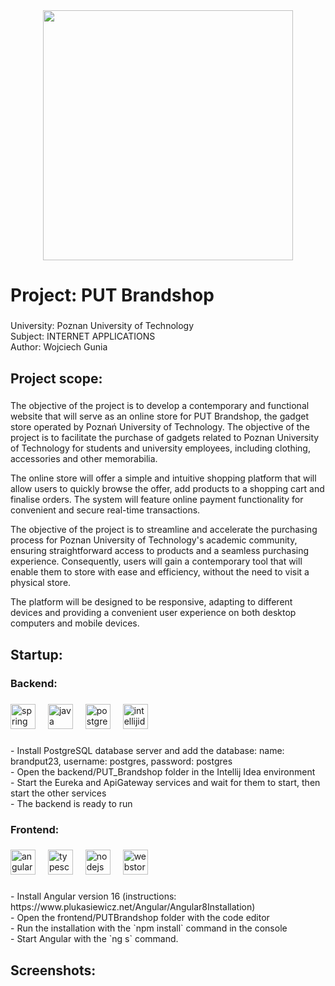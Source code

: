 <div align="center">
  <img height="400" src="https://github.com/wojciechgunia/PUT_Brandshop_PO/blob/main/Projekt.PNG"  />
</div>

###

<h1 align="left">Project: PUT Brandshop</h1>

###

<p align="left">University: Poznan University of Technology<br>Subject: INTERNET APPLICATIONS<br>Author: Wojciech Gunia</p>

###

<h2 align="left">Project scope:</h2>

###

<p align="left">The objective of the project is to develop a contemporary and functional website that will serve as an online store for PUT Brandshop, the gadget store operated by Poznań University of Technology. The objective of the project is to facilitate the purchase of gadgets related to Poznan University of Technology for students and university employees, including clothing, accessories and other memorabilia.</p>

<p align="left">The online store will offer a simple and intuitive shopping platform that will allow users to quickly browse the offer, add products to a shopping cart and finalise orders. The system will feature online payment functionality for convenient and secure real-time transactions.</p>

<p align="left">The objective of the project is to streamline and accelerate the purchasing process for Poznan University of Technology's academic community, ensuring straightforward access to products and a seamless purchasing experience. Consequently, users will gain a contemporary tool that will enable them to store with ease and efficiency, without the need to visit a physical store.</p>

<p align="left">The platform will be designed to be responsive, adapting to different devices and providing a convenient user experience on both desktop computers and mobile devices.</p>

###

<h2 align="left">Startup:</h2>

###

<h3 align="left">Backend:</h3>

###

<div align="left">
  <img src="https://cdn.jsdelivr.net/gh/devicons/devicon/icons/spring/spring-original.svg" height="40" alt="spring logo"  />
  <img width="12" />
  <img src="https://cdn.jsdelivr.net/gh/devicons/devicon/icons/java/java-original.svg" height="40" alt="java logo"  />
  <img width="12" />
  <img src="https://cdn.jsdelivr.net/gh/devicons/devicon/icons/postgresql/postgresql-original.svg" height="40" alt="postgresql logo"  />
  <img width="12" />
  <img src="https://skillicons.dev/icons?i=idea" height="40" alt="intellijidea logo"  />
</div>

###

<p align="left">- Install PostgreSQL database server and add the database: name: brandput23, username: postgres, password: postgres
<br>- Open the backend/PUT_Brandshop folder in the Intellij Idea environment
<br>- Start the Eureka and ApiGateway services and wait for them to start, then start the other services
<br>- The backend is ready to run</p>

###

<p align="left"></p>

###

<h3 align="left">Frontend:</h3>

###

<div align="left">
  <img src="https://cdn.jsdelivr.net/gh/devicons/devicon/icons/angularjs/angularjs-original.svg" height="40" alt="angularjs logo"  />
  <img width="12" />
  <img src="https://cdn.jsdelivr.net/gh/devicons/devicon/icons/typescript/typescript-original.svg" height="40" alt="typescript logo"  />
  <img width="12" />
  <img src="https://cdn.simpleicons.org/nodedotjs/339933" height="40" alt="nodejs logo"  />
  <img width="12" />
  <img src="https://skillicons.dev/icons?i=webstorm" height="40" alt="webstorm logo"  />
</div>

###

<p align="left">- Install Angular version 16 (instructions: https://www.plukasiewicz.net/Angular/Angular8Installation)
<br>- Open the frontend/PUTBrandshop folder with the code editor
<br>- Run the installation with the `npm install` command in the console
<br>- Start Angular with the `ng s` command.</p>

###

<h2 align="left">Screenshots:</h2>
